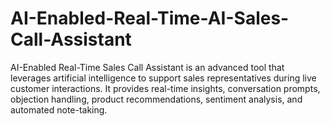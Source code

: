 # AI-Enabled-Real-Time-AI-Sales-Call-Assistant
AI-Enabled Real-Time Sales Call Assistant is an advanced tool that leverages artificial intelligence to support sales representatives during live customer interactions. It provides real-time insights, conversation prompts, objection handling, product recommendations, sentiment analysis, and automated note-taking.
